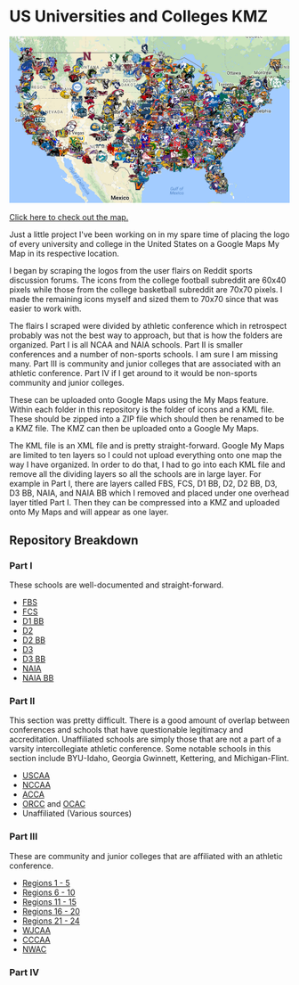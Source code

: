 # US Universities and Colleges KMZ

![Universities and colleges in the continental United States](continentalus.PNG)

[Click here to check out the map.](https://drive.google.com/open?id=15WgOlzIsOt8u-26dHnxlRJVoSOz9kzB-&usp=sharing)

Just a little project I've been working on in my spare time of placing the logo of every university and college in the United States on a Google Maps My Map in its respective location.

I began by scraping the logos from the user flairs on Reddit sports discussion forums. The icons from the college football subreddit are 60x40 pixels while those from the college basketball subreddit are 70x70 pixels. I made the remaining icons myself and sized them to 70x70 since that was easier to work with.

The flairs I scraped were divided by athletic conference which in retrospect probably was not the best way to approach, but that is how the folders are organized. Part I is all NCAA and NAIA schools. Part II is smaller conferences and a number of non-sports schools. I am sure I am missing many. Part III is community and junior colleges that are associated with an athletic conference. Part IV if I get around to it would be non-sports community and junior colleges.

These can be uploaded onto Google Maps using the My Maps feature. Within each folder in this repository is the folder of icons and a KML file. These should be zipped into a ZIP file which should then be renamed to be a KMZ file. The KMZ can then be uploaded onto a Google My Maps.

The KML file is an XML file and is pretty straight-forward. Google My Maps are limited to ten layers so I could not upload everything onto one map the way I have organized. In order to do that, I had to go into each KML file and remove all the dividing layers so all the schools are in large layer. For example in Part I, there are layers called FBS, FCS, D1 BB, D2, D2 BB, D3, D3 BB, NAIA, and NAIA BB which I removed and placed under one overhead layer titled Part I. Then they can be compressed into a KMZ and uploaded onto My Maps and will appear as one layer.

## Repository Breakdown

### Part I

These schools are well-documented and straight-forward.

  * [FBS](https://en.wikipedia.org/wiki/List_of_NCAA_Division_I_FBS_football_programs)
  * [FCS](https://en.wikipedia.org/wiki/List_of_NCAA_Division_I_FCS_football_programs)
  * [D1 BB](https://en.wikipedia.org/wiki/List_of_NCAA_Division_I_men%27s_basketball_programs)
  * [D2](https://en.wikipedia.org/wiki/List_of_NCAA_Division_II_football_programs)
  * [D2 BB](https://en.wikipedia.org/wiki/List_of_NCAA_Division_II_institutions)
  * [D3](https://en.wikipedia.org/wiki/List_of_NCAA_Division_III_football_programs)
  * [D3 BB](https://en.wikipedia.org/wiki/List_of_NCAA_Division_III_institutions)
  * [NAIA](https://en.wikipedia.org/wiki/List_of_NAIA_football_programs)
  * [NAIA BB](https://en.wikipedia.org/wiki/List_of_NAIA_institutions)

### Part II

This section was pretty difficult. There is a good amount of overlap between conferences and schools that have questionable legitimacy and accreditation. Unaffiliated schools are simply those that are not a part of a varsity intercollegiate athletic conference. Some notable schools in this section include BYU-Idaho, Georgia Gwinnett, Kettering, and Michigan-Flint.

  * [USCAA](https://en.wikipedia.org/wiki/List_of_USCAA_institutions)
  * [NCCAA](https://en.wikipedia.org/wiki/List_of_NCCAA_institutions)
  * [ACCA](https://en.wikipedia.org/wiki/Association_of_Christian_College_Athletics)
  * [ORCC](https://en.wikipedia.org/wiki/Ohio_Regional_Campus_Conference) and [OCAC](https://en.wikipedia.org/wiki/Ohio_Collegiate_Athletic_Conference)
  * Unaffiliated (Various sources)

### Part III

These are community and junior colleges that are affiliated with an athletic conference.

  * [Regions 1 - 5](https://en.wikipedia.org/wiki/National_Junior_College_Athletic_Association#Conferences_and_regions)
  * [Regions 6 - 10](https://en.wikipedia.org/wiki/National_Junior_College_Athletic_Association#Conferences_and_regions)
  * [Regions 11 - 15](https://en.wikipedia.org/wiki/National_Junior_College_Athletic_Association#Conferences_and_regions)
  * [Regions 16 - 20](https://en.wikipedia.org/wiki/National_Junior_College_Athletic_Association#Conferences_and_regions)
  * [Regions 21 - 24](https://en.wikipedia.org/wiki/National_Junior_College_Athletic_Association#Conferences_and_regions)
  * [WJCAA](https://en.wikipedia.org/wiki/Wisconsin_Collegiate_Conference)
  * [CCCAA](https://en.wikipedia.org/wiki/California_Community_College_Athletic_Association)
  * [NWAC](https://en.wikipedia.org/wiki/Northwest_Athletic_Conference)

### Part IV
